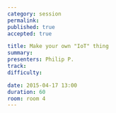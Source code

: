 ```yaml
---
category: session
permalink:
published: true
accepted: true

title: Make your own "IoT" thing
summary:
presenters: Philip P.
track:
difficulty:

date: 2015-04-17 13:00
duration: 60
room: room 4
---
```


<!-- This is an empty session so it doesn't need visible content -->
